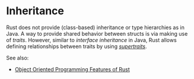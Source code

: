 # Inheritance

Rust does not provide (class-based) inheritance or type hierarchies as in Java. A way to provide shared behavior between structs is via making use of _traits_. However, similar to _interface inheritance_ in Java, Rust allows defining relationships between traits by using [_supertraits_][supertrait.rs].

See also:

- [Object Oriented Programming Features of Rust][oop-rust]

[supertrait.rs]: https://doc.rust-lang.org/book/ch19-03-advanced-traits.html#using-supertraits-to-require-one-traits-functionality-within-another-trait
[oop-rust]: https://doc.rust-lang.org/book/ch17-00-oop.html
